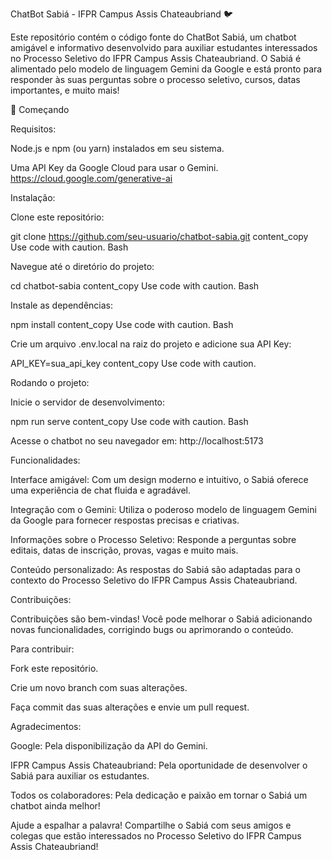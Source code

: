 ChatBot Sabiá - IFPR Campus Assis Chateaubriand 🐦

Este repositório contém o código fonte do ChatBot Sabiá, um chatbot amigável e informativo desenvolvido para auxiliar estudantes interessados no Processo Seletivo do IFPR Campus Assis Chateaubriand. O Sabiá é alimentado pelo modelo de linguagem Gemini da Google e está pronto para responder às suas perguntas sobre o processo seletivo, cursos, datas importantes, e muito mais!

🚀 Começando

Requisitos:

Node.js e npm (ou yarn) instalados em seu sistema.

Uma API Key da Google Cloud para usar o Gemini. https://cloud.google.com/generative-ai

Instalação:

Clone este repositório:

git clone https://github.com/seu-usuario/chatbot-sabia.git
content_copy
Use code with caution.
Bash

Navegue até o diretório do projeto:

cd chatbot-sabia
content_copy
Use code with caution.
Bash

Instale as dependências:

npm install
content_copy
Use code with caution.
Bash

Crie um arquivo .env.local na raiz do projeto e adicione sua API Key:

API_KEY=sua_api_key
content_copy
Use code with caution.

Rodando o projeto:

Inicie o servidor de desenvolvimento:

npm run serve
content_copy
Use code with caution.
Bash

Acesse o chatbot no seu navegador em: http://localhost:5173

Funcionalidades:

Interface amigável: Com um design moderno e intuitivo, o Sabiá oferece uma experiência de chat fluida e agradável.

Integração com o Gemini: Utiliza o poderoso modelo de linguagem Gemini da Google para fornecer respostas precisas e criativas.

Informações sobre o Processo Seletivo: Responde a perguntas sobre editais, datas de inscrição, provas, vagas e muito mais.

Conteúdo personalizado: As respostas do Sabiá são adaptadas para o contexto do Processo Seletivo do IFPR Campus Assis Chateaubriand.

Contribuições:

Contribuições são bem-vindas! Você pode melhorar o Sabiá adicionando novas funcionalidades, corrigindo bugs ou aprimorando o conteúdo.

Para contribuir:

Fork este repositório.

Crie um novo branch com suas alterações.

Faça commit das suas alterações e envie um pull request.

Agradecimentos:

Google: Pela disponibilização da API do Gemini.

IFPR Campus Assis Chateaubriand: Pela oportunidade de desenvolver o Sabiá para auxiliar os estudantes.

Todos os colaboradores: Pela dedicação e paixão em tornar o Sabiá um chatbot ainda melhor!

Ajude a espalhar a palavra! Compartilhe o Sabiá com seus amigos e colegas que estão interessados no Processo Seletivo do IFPR Campus Assis Chateaubriand!
